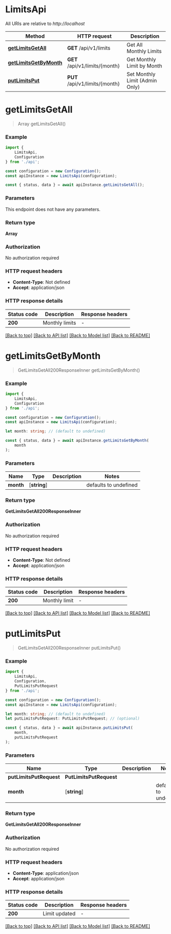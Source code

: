 # LimitsApi

All URIs are relative to *http://localhost*

|Method | HTTP request | Description|
|------------- | ------------- | -------------|
|[**getLimitsGetAll**](#getlimitsgetall) | **GET** /api/v1/limits | Get All Monthly Limits|
|[**getLimitsGetByMonth**](#getlimitsgetbymonth) | **GET** /api/v1/limits/{month} | Get Monthly Limit by Month|
|[**putLimitsPut**](#putlimitsput) | **PUT** /api/v1/limits/{month} | Set Monthly Limit (Admin Only)|

# **getLimitsGetAll**
> Array<GetLimitsGetAll200ResponseInner> getLimitsGetAll()


### Example

```typescript
import {
    LimitsApi,
    Configuration
} from './api';

const configuration = new Configuration();
const apiInstance = new LimitsApi(configuration);

const { status, data } = await apiInstance.getLimitsGetAll();
```

### Parameters
This endpoint does not have any parameters.


### Return type

**Array<GetLimitsGetAll200ResponseInner>**

### Authorization

No authorization required

### HTTP request headers

 - **Content-Type**: Not defined
 - **Accept**: application/json


### HTTP response details
| Status code | Description | Response headers |
|-------------|-------------|------------------|
|**200** | Monthly limits |  -  |

[[Back to top]](#) [[Back to API list]](../README.md#documentation-for-api-endpoints) [[Back to Model list]](../README.md#documentation-for-models) [[Back to README]](../README.md)

# **getLimitsGetByMonth**
> GetLimitsGetAll200ResponseInner getLimitsGetByMonth()


### Example

```typescript
import {
    LimitsApi,
    Configuration
} from './api';

const configuration = new Configuration();
const apiInstance = new LimitsApi(configuration);

let month: string; // (default to undefined)

const { status, data } = await apiInstance.getLimitsGetByMonth(
    month
);
```

### Parameters

|Name | Type | Description  | Notes|
|------------- | ------------- | ------------- | -------------|
| **month** | [**string**] |  | defaults to undefined|


### Return type

**GetLimitsGetAll200ResponseInner**

### Authorization

No authorization required

### HTTP request headers

 - **Content-Type**: Not defined
 - **Accept**: application/json


### HTTP response details
| Status code | Description | Response headers |
|-------------|-------------|------------------|
|**200** | Monthly limit |  -  |

[[Back to top]](#) [[Back to API list]](../README.md#documentation-for-api-endpoints) [[Back to Model list]](../README.md#documentation-for-models) [[Back to README]](../README.md)

# **putLimitsPut**
> GetLimitsGetAll200ResponseInner putLimitsPut()


### Example

```typescript
import {
    LimitsApi,
    Configuration,
    PutLimitsPutRequest
} from './api';

const configuration = new Configuration();
const apiInstance = new LimitsApi(configuration);

let month: string; // (default to undefined)
let putLimitsPutRequest: PutLimitsPutRequest; // (optional)

const { status, data } = await apiInstance.putLimitsPut(
    month,
    putLimitsPutRequest
);
```

### Parameters

|Name | Type | Description  | Notes|
|------------- | ------------- | ------------- | -------------|
| **putLimitsPutRequest** | **PutLimitsPutRequest**|  | |
| **month** | [**string**] |  | defaults to undefined|


### Return type

**GetLimitsGetAll200ResponseInner**

### Authorization

No authorization required

### HTTP request headers

 - **Content-Type**: application/json
 - **Accept**: application/json


### HTTP response details
| Status code | Description | Response headers |
|-------------|-------------|------------------|
|**200** | Limit updated |  -  |

[[Back to top]](#) [[Back to API list]](../README.md#documentation-for-api-endpoints) [[Back to Model list]](../README.md#documentation-for-models) [[Back to README]](../README.md)

